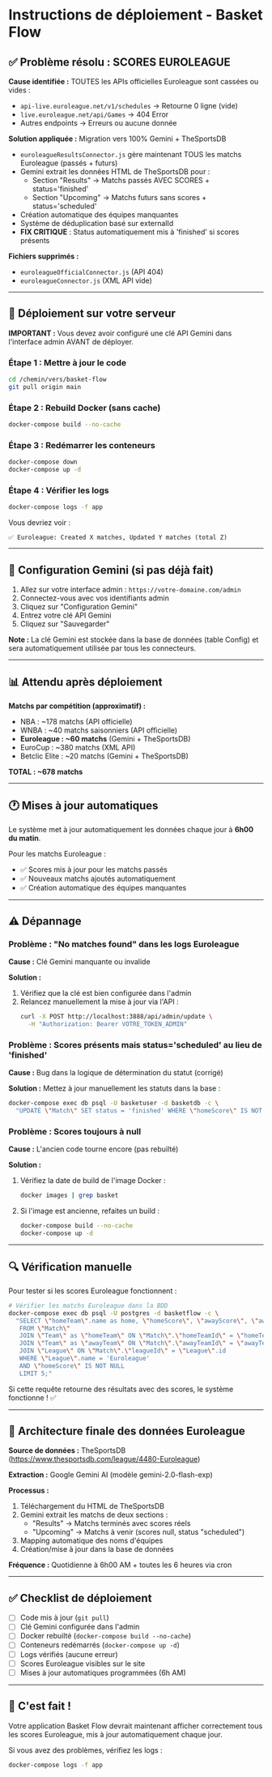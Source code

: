 # Instructions de déploiement - Basket Flow

## ✅ Problème résolu : SCORES EUROLEAGUE

**Cause identifiée :** TOUTES les APIs officielles Euroleague sont cassées ou vides :
- `api-live.euroleague.net/v1/schedules` → Retourne 0 ligne (vide)
- `live.euroleague.net/api/Games` → 404 Error
- Autres endpoints → Erreurs ou aucune donnée

**Solution appliquée :** Migration vers 100% Gemini + TheSportsDB
- `euroleagueResultsConnector.js` gère maintenant TOUS les matchs Euroleague (passés + futurs)
- Gemini extrait les données HTML de TheSportsDB pour :
  - Section "Results" → Matchs passés AVEC SCORES + status='finished'
  - Section "Upcoming" → Matchs futurs sans scores + status='scheduled'
- Création automatique des équipes manquantes
- Système de déduplication basé sur externalId
- **FIX CRITIQUE** : Status automatiquement mis à 'finished' si scores présents

**Fichiers supprimés :**
- `euroleagueOfficialConnector.js` (API 404)
- `euroleagueConnector.js` (XML API vide)

---

## 🚀 Déploiement sur votre serveur

**IMPORTANT :** Vous devez avoir configuré une clé API Gemini dans l'interface admin AVANT de déployer.

### Étape 1 : Mettre à jour le code

```bash
cd /chemin/vers/basket-flow
git pull origin main
```

### Étape 2 : Rebuild Docker (sans cache)

```bash
docker-compose build --no-cache
```

### Étape 3 : Redémarrer les conteneurs

```bash
docker-compose down
docker-compose up -d
```

### Étape 4 : Vérifier les logs

```bash
docker-compose logs -f app
```

Vous devriez voir :
```
✅ Euroleague: Created X matches, Updated Y matches (total Z)
```

---

## 🔧 Configuration Gemini (si pas déjà fait)

1. Allez sur votre interface admin : `https://votre-domaine.com/admin`
2. Connectez-vous avec vos identifiants admin
3. Cliquez sur "Configuration Gemini"
4. Entrez votre clé API Gemini
5. Cliquez sur "Sauvegarder"

**Note :** La clé Gemini est stockée dans la base de données (table Config) et sera automatiquement utilisée par tous les connecteurs.

---

## 📊 Attendu après déploiement

**Matchs par compétition (approximatif) :**
- NBA : ~178 matchs (API officielle)
- WNBA : ~40 matchs saisonniers (API officielle)
- **Euroleague : ~60 matchs** (Gemini + TheSportsDB)
- EuroCup : ~380 matchs (XML API)
- Betclic Elite : ~20 matchs (Gemini + TheSportsDB)

**TOTAL : ~678 matchs**

---

## 🕐 Mises à jour automatiques

Le système met à jour automatiquement les données chaque jour à **6h00 du matin**.

Pour les matchs Euroleague :
- ✅ Scores mis à jour pour les matchs passés
- ✅ Nouveaux matchs ajoutés automatiquement
- ✅ Création automatique des équipes manquantes

---

## ⚠️ Dépannage

### Problème : "No matches found" dans les logs Euroleague

**Cause :** Clé Gemini manquante ou invalide

**Solution :**
1. Vérifiez que la clé est bien configurée dans l'admin
2. Relancez manuellement la mise à jour via l'API :
   ```bash
   curl -X POST http://localhost:3888/api/admin/update \
     -H "Authorization: Bearer VOTRE_TOKEN_ADMIN"
   ```

### Problème : Scores présents mais status='scheduled' au lieu de 'finished'

**Cause :** Bug dans la logique de détermination du statut (corrigé)

**Solution :** Mettez à jour manuellement les statuts dans la base :
```bash
docker-compose exec db psql -U basketuser -d basketdb -c \
  "UPDATE \"Match\" SET status = 'finished' WHERE \"homeScore\" IS NOT NULL AND \"awayScore\" IS NOT NULL AND status != 'finished';"
```

### Problème : Scores toujours à null

**Cause :** L'ancien code tourne encore (pas rebuilté)

**Solution :**
1. Vérifiez la date de build de l'image Docker :
   ```bash
   docker images | grep basket
   ```
2. Si l'image est ancienne, refaites un build :
   ```bash
   docker-compose build --no-cache
   docker-compose up -d
   ```

---

## 🔍 Vérification manuelle

Pour tester si les scores Euroleague fonctionnent :

```bash
# Vérifier les matchs Euroleague dans la BDD
docker-compose exec db psql -U postgres -d basketflow -c \
  "SELECT \"homeTeam\".name as home, \"homeScore\", \"awayScore\", \"awayTeam\".name as away 
   FROM \"Match\" 
   JOIN \"Team\" as \"homeTeam\" ON \"Match\".\"homeTeamId\" = \"homeTeam\".id 
   JOIN \"Team\" as \"awayTeam\" ON \"Match\".\"awayTeamId\" = \"awayTeam\".id 
   JOIN \"League\" ON \"Match\".\"leagueId\" = \"League\".id 
   WHERE \"League\".name = 'Euroleague' 
   AND \"homeScore\" IS NOT NULL 
   LIMIT 5;"
```

Si cette requête retourne des résultats avec des scores, le système fonctionne ! ✅

---

## 📝 Architecture finale des données Euroleague

**Source de données :** TheSportsDB (https://www.thesportsdb.com/league/4480-Euroleague)

**Extraction :** Google Gemini AI (modèle gemini-2.0-flash-exp)

**Processus :**
1. Téléchargement du HTML de TheSportsDB
2. Gemini extrait les matchs de deux sections :
   - "Results" → Matchs terminés avec scores réels
   - "Upcoming" → Matchs à venir (scores null, status "scheduled")
3. Mapping automatique des noms d'équipes
4. Création/mise à jour dans la base de données

**Fréquence :** Quotidienne à 6h00 AM + toutes les 6 heures via cron

---

## ✅ Checklist de déploiement

- [ ] Code mis à jour (`git pull`)
- [ ] Clé Gemini configurée dans l'admin
- [ ] Docker rebuilté (`docker-compose build --no-cache`)
- [ ] Conteneurs redémarrés (`docker-compose up -d`)
- [ ] Logs vérifiés (aucune erreur)
- [ ] Scores Euroleague visibles sur le site
- [ ] Mises à jour automatiques programmées (6h AM)

---

## 🎉 C'est fait !

Votre application Basket Flow devrait maintenant afficher correctement tous les scores Euroleague, mis à jour automatiquement chaque jour.

Si vous avez des problèmes, vérifiez les logs :
```bash
docker-compose logs -f app
```
